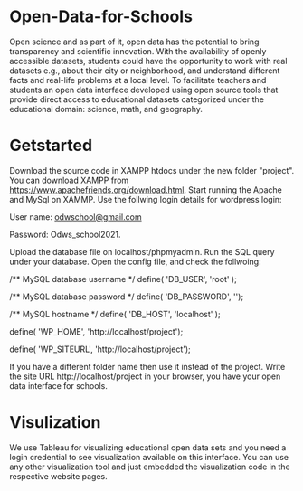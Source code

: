 # Open-Data-for-Schools
Open science and as part of it, open data has the potential to bring transparency and scientific innovation. With the availability of openly accessible datasets, students could have the opportunity to work with real datasets e.g., about their city or neighborhood, and understand different facts and real-life problems at a local level. To facilitate teachers and students an open data interface developed using open source tools that provide direct access to educational datasets categorized under the educational domain: science, math, and geography.
# Getstarted
Download the source code in XAMPP htdocs under the new folder "project". You can download XAMPP from https://www.apachefriends.org/download.html. Start running the Apache and MySql on XAMMP. Use the follwing login details for wordpress login:

User name: odwschool@gmail.com

Password: Odws_school2021.

Upload the database file on localhost/phpmyadmin. Run the SQL query under your database. Open the config file, and check the follwoing:

/** MySQL database username */ define( 'DB_USER', 'root' );

/** MySQL database password */ define( 'DB_PASSWORD', '');

/** MySQL hostname */ define( 'DB_HOST', 'localhost' );

define( 'WP_HOME', 'http://localhost/project');

define( 'WP_SITEURL', 'http://localhost/project');

If you have a different folder name then use it instead of the project. Write the site URL http://localhost/project in your browser, you have your open data interface for schools.

# Visulization
We use Tableau for visualizing educational open data sets and you need a login credential to see visualization available on this interface. You can use any other visualization tool and just embedded the visualization code in the respective website pages.
